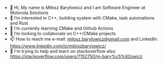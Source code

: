 - 👋 Hi, My name is Miłosz Baryłowicz and I am Software Engineer at Motorola Solutions
- 👀 I’m interested in C++, building system with CMake, task automationa and Rust
- 🌱 I’m currently learning CMake and Github Actions
- 💞️ I’m looking to collaborate on C++/CMake projects
- 📫 How to reach me e-mail: milosz.barylowicz@gmail.com and LinkedIn: https://www.linkedin.com/in/miloszbarylowicz/
- 📙 I'm trying to help and learn on stackoverflow also: https://stackoverflow.com/users/7152750/m-bary%c5%82owicz

<!---
milosz-barylowicz/milosz-barylowicz is a ✨ special ✨ repository because its `README.md` (this file) appears on your GitHub profile.
You can click the Preview link to take a look at your changes.
--->
